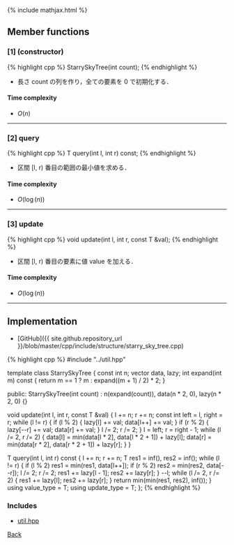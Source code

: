 {% include mathjax.html %}

## Member functions

### [1] (constructor)
{% highlight cpp %}
StarrySkyTree(int count);
{% endhighlight %}

- 長さ count の列を作り，全ての要素を 0 で初期化する．

#### Time complexity

- $O(n)$

---------------------------------------

### [2] query
{% highlight cpp %}
T query(int l, int r) const;
{% endhighlight %}

- 区間 [l, r) 番目の範囲の最小値を求める．

#### Time complexity

- $O(\log(n))$

---------------------------------------

### [3] update
{% highlight cpp %}
void update(int l, int r, const T &val);
{% endhighlight %}

- 区間 [l, r) 番目の要素に値 value を加える．

#### Time complexity

- $O(\log(n))$

---------------------------------------

## Implementation

- [GitHub]({{ site.github.repository_url }}/blob/master/cpp/include/structure/starry_sky_tree.cpp)

{% highlight cpp %}
#include "../util.hpp"

template <typename T> class StarrySkyTree {
  const int n;
  vector<T> data, lazy;
  int expand(int m) const { return m == 1 ? m : expand((m + 1) / 2) * 2; }

public:
  StarrySkyTree(int count) : n(expand(count)), data(n * 2, 0), lazy(n * 2, 0) {}

  void update(int l, int r, const T &val) {
    l += n;
    r += n;
    const int left = l, right = r;
    while (l != r) {
      if (l % 2) {
        lazy[l] += val;
        data[l++] += val;
      }
      if (r % 2) {
        lazy[--r] += val;
        data[r] += val;
      }
      l /= 2;
      r /= 2;
    }
    l = left;
    r = right - 1;
    while (l /= 2, r /= 2) {
      data[l] = min(data[l * 2], data[l * 2 + 1]) + lazy[l];
      data[r] = min(data[r * 2], data[r * 2 + 1]) + lazy[r];
    }
  }

  T query(int l, int r) const {
    l += n;
    r += n;
    T res1 = inf<T>(), res2 = inf<T>();
    while (l != r) {
      if (l % 2) res1 = min(res1, data[l++]);
      if (r % 2) res2 = min(res2, data[--r]);
      l /= 2;
      r /= 2;
      res1 += lazy[l - 1];
      res2 += lazy[r];
    }
    --l;
    while (l /= 2, r /= 2) {
      res1 += lazy[l];
      res2 += lazy[r];
    }
    return min(min(res1, res2), inf<T>());
  }
  using value_type = T;
  using update_type = T;
};
{% endhighlight %}

### Includes

- [util.hpp](../util)

[Back](../..)
